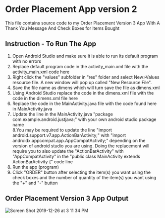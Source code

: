 # Order Placement App version 2
This file contains source code to my Order Placement Version 3 App With A Thank You Message 
And Check Boxes for Items Bought

## Instruction - To Run The App
1. Open Android Studio and make sure it is able to run its default program with no errors<br>
2. Replace default program code in the activity_main.xml file with the activity_main.xml code here<br>
3. Right click the "values" subfolder in "res" folder and select New>Values resource file. A new window will pop up called "New Resource File".<br>
4. Save the file name as dimens which will turn save the file as dimens.xml<br>
5. Using Android Studio replace the code in the dimens.xml file with the code in the dimens.xml file here<br>
6. Replace the code in the MainActivity.java file with the code found here in MainActivity.java<br>
7. Update the line in the MainActivity.java "package com.example.android.justjava;" with your own android studio package name<br>
8.You may be required to update the line "import android.support.v7.app.ActionBarActivity;" with "import androidx.appcompat.app.AppCompatActivity;" depending on the version of android studio you are using. Doing the replacement will require you to also update the "ActionBarActivity" with "AppCompatActivity" in the "public class MainActivity extends ActionBarActivity {" code line<br>
7. Run the app (program)<br>
8. Click "ORDER" button after selecting the item(s) you want using the check boxes and the number of quantity of the item(s) you want using the "+" and "-" button

##  Order Placement Version 3 App Output
![Screen Shot 2019-12-26 at 3 11 34 PM](https://user-images.githubusercontent.com/13493736/71492105-06ed3800-27f2-11ea-9feb-6161ac6a1e60.png)
